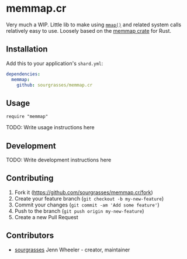 # memmap.cr

Very much a WIP.
Little lib to make using [`mmap()`](http://man7.org/linux/man-pages/man2/mmap.2.html) and related system calls relatively easy to use.
Loosely based on the [memmap crate](https://github.com/danburkert/memmap-rs) for Rust.

## Installation

Add this to your application's `shard.yml`:

```yaml
dependencies:
  memmap:
    github: sourgrasses/memmap.cr
```

## Usage

```crystal
require "memmap"
```

TODO: Write usage instructions here

## Development

TODO: Write development instructions here

## Contributing

1. Fork it (<https://github.com/sourgrasses/memmap.cr/fork>)
2. Create your feature branch (`git checkout -b my-new-feature`)
3. Commit your changes (`git commit -am 'Add some feature'`)
4. Push to the branch (`git push origin my-new-feature`)
5. Create a new Pull Request

## Contributors

- [sourgrasses](https://github.com/sourgrasses) Jenn Wheeler - creator, maintainer
